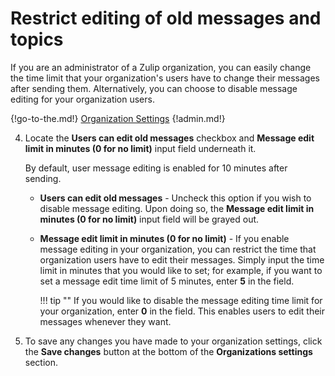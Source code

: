 # Restrict editing of old messages and topics

If you are an administrator of a Zulip organization, you can easily change the
time limit that your organization's users have to change their messages after sending
them. Alternatively, you can choose to disable message editing for your organization
users.

{!go-to-the.md!} [Organization Settings](/#administration/organization-settings)
{!admin.md!}

4. Locate the **Users can edit old messages**
checkbox and **Message edit limit in minutes (0 for no limit)** input field
underneath it.

    By default, user message editing is enabled for 10 minutes after sending.

    * **Users can edit old messages** - Uncheck this option if you wish to
    disable message editing. Upon doing so, the **Message edit limit in minutes (0 for no limit)**
    input field will be grayed out.

    * **Message edit limit in minutes (0 for no limit)** - If you enable message
    editing in your organization, you can restrict the time that organization
    users have to edit their messages. Simply input the time limit in minutes
    that you would like to set; for example, if you want to set a message edit
    time limit of 5 minutes, enter **5** in the field.

        !!! tip ""
            If you would like to disable the message editing time limit for your
            organization, enter **0** in the field. This enables users to edit
            their messages whenever they want.

5. To save any changes you have made to your organization settings, click the
**Save changes** button at the bottom of the **Organizations settings**
section.
